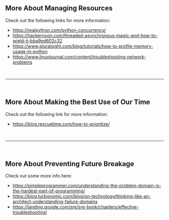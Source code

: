 ## More About Managing Resources

Check out the following links for more information:

* https://realpython.com/python-concurrency/
* https://hackernoon.com/threaded-asynchronous-magic-and-how-to-wield-it-bba9ed602c32
* https://www.pluralsight.com/blog/tutorials/how-to-profile-memory-usage-in-python
* https://www.linuxjournal.com/content/troubleshooting-network-problems

<br><hr><br>

## More About Making the Best Use of Our Time

Check out the following link for more information:

* https://blog.rescuetime.com/how-to-prioritize/


<br><hr><br>

## More About Preventing Future Breakage

Check out some more info here:

* https://simpleprogrammer.com/understanding-the-problem-domain-is-the-hardest-part-of-programming/
* https://blog.turbonomic.com/blog/on-technology/thinking-like-an-architect-understanding-failure-domains
* https://landing.google.com/sre/sre-book/chapters/effective-troubleshooting/
